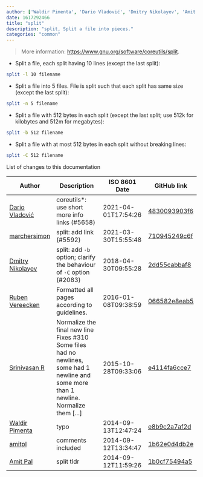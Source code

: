 ```yaml
---
author: ['Waldir Pimenta', 'Dario Vladović', 'Dmitry Nikolayev', 'Amit Pal', 'amitpl', 'Srinivasan R', 'marchersimon', 'Ruben Vereecken']
date: 1617292466
title: "split"
description: "split, Split a file into pieces."
categories: "common"
---
```

> More information: <https://www.gnu.org/software/coreutils/split>.

- Split a file, each split having 10 lines (except the last split):

```bash
split -l 10 filename
```

- Split a file into 5 files. File is split such that each split has same size (except the last split):

```bash
split -n 5 filename
```

- Split a file with 512 bytes in each split (except the last split; use 512k for kilobytes and 512m for megabytes):

```bash
split -b 512 filename
```

- Split a file with at most 512 bytes in each split without breaking lines:

```bash
split -C 512 filename
```
List of changes to this documentation


Author | Description | ISO 8601 Date | GitHub link
------|-----|-----|-----
[Dario Vladović](mailto:d.vladimyr@gmail.com) | coreutils*: use short more info links (#5658) | 2021-04-01T17:54:26 | [4830093903f6](https://github.com/tldr-pages/tldr/commit/4830093903f66ccf3ebbc2ecf477286e45edac59)
[marchersimon](mailto:50295997+marchersimon@users.noreply.github.com) | split: add link (#5592) | 2021-03-30T15:55:48 | [710945249c6f](https://github.com/tldr-pages/tldr/commit/710945249c6f08ec50463c69af9364547de17bc3)
[Dmitry Nikolayev](mailto:dsnikolaev@gmail.com) | split: add `-b` option; clarify the behaviour of `-C` option (#2083) | 2018-04-30T09:55:28 | [2dd55cabbaf8](https://github.com/tldr-pages/tldr/commit/2dd55cabbaf86867fd0c67ed16f5fd532fefc4fc)
[Ruben Vereecken](mailto:rubenvereecken@gmail.com) | Formatted all pages according to guidelines. | 2016-01-08T09:38:59 | [066582e8eab5](https://github.com/tldr-pages/tldr/commit/066582e8eab57bce9861cc8d379e158d61f1cc95)
[Srinivasan R](mailto:srinivasanr@gmail.com) | Normalize the final new line Fixes #310 Some files had no newlines, some had 1 newline and some more than 1 newline. Normalize them [...] | 2015-10-28T09:33:06 | [e4114fa6cce7](https://github.com/tldr-pages/tldr/commit/e4114fa6cce7339425809afef817b06e872d7ca7)
[Waldir Pimenta](mailto:waldyrious@gmail.com) | typo | 2014-09-13T12:47:24 | [e8b9c2a7af2d](https://github.com/tldr-pages/tldr/commit/e8b9c2a7af2da1e31f237e27c637299e792e990c)
[amitpl](mailto:amit5624@gmail.com) | comments included | 2014-09-12T13:34:47 | [1b62e0d4db2e](https://github.com/tldr-pages/tldr/commit/1b62e0d4db2ebe46cf5d9db5e5573d5af045196b)
[Amit Pal](mailto:amit.pal@jasperindia.com) | split tldr | 2014-09-12T11:59:26 | [1b0cf75494a5](https://github.com/tldr-pages/tldr/commit/1b0cf75494a5c331a06d447985c3b95de6fc67a6)


